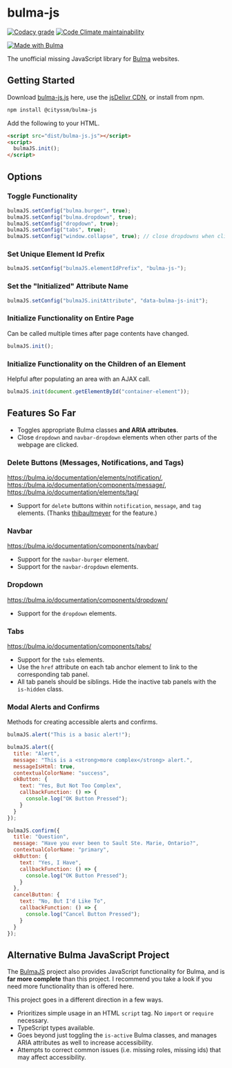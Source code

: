 # bulma-js

[![Codacy grade](https://img.shields.io/codacy/grade/a9a609f6824b4c61be84701ec8402d48)](https://app.codacy.com/gh/cityssm/bulma-js/dashboard)
[![Code Climate maintainability](https://img.shields.io/codeclimate/maintainability/cityssm/bulma-js)](https://codeclimate.com/github/cityssm/bulma-js)

[![Made with Bulma](https://bulma.io/images/made-with-bulma.png)](https://bulma.io)

The unofficial missing JavaScript library for [Bulma](https://bulma.io/) websites.

## Getting Started

Download [bulma-js.js](dist/bulma-js.js) here,
use the [jsDelivr CDN](https://www.jsdelivr.com/package/npm/@cityssm/bulma-js?path=dist),
or install from npm.

```sh
npm install @cityssm/bulma-js
```

Add the following to your HTML.

```html
<script src="dist/bulma-js.js"></script>
<script>
  bulmaJS.init();
</script>
```

## Options

### Toggle Functionality

```javascript
bulmaJS.setConfig("bulma.burger", true);
bulmaJS.setConfig("bulma.dropdown", true);
bulmaJS.setConfig("dropdown", true);
bulmaJS.setConfig("tabs", true);
bulmaJS.setConfig("window.collapse", true); // close dropdowns when clicked outside
```

### Set Unique Element Id Prefix

```javascript
bulmaJS.setConfig("bulmaJS.elementIdPrefix", "bulma-js-");
```

### Set the "Initialized" Attribute Name

```javascript
bulmaJS.setConfig("bulmaJS.initAttribute", "data-bulma-js-init");
```

### Initialize Functionality on Entire Page

Can be called multiple times after page contents have changed.

```javascript
bulmaJS.init();
```

### Initialize Functionality on the Children of an Element

Helpful after populating an area with an AJAX call.

```javascript
bulmaJS.init(document.getElementById("container-element"));
```

## Features So Far

-   Toggles appropriate Bulma classes **and ARIA attributes**.
-   Close `dropdown` and `navbar-dropdown` elements when other parts of the webpage are clicked.

### Delete Buttons (Messages, Notifications, and Tags)

<https://bulma.io/documentation/elements/notification/>, 
<https://bulma.io/documentation/components/message/>, 
<https://bulma.io/documentation/elements/tag/>

-   Support for `delete` buttons within `notification`, `message`, and `tag` elements.
    (Thanks [thibaultmeyer](https://github.com/thibaultmeyer) for the feature.)

### Navbar

<https://bulma.io/documentation/components/navbar/>

-   Support for the `navbar-burger` element.
-   Support for the `navbar-dropdown` elements.

### Dropdown

<https://bulma.io/documentation/components/dropdown/>

-   Support for the `dropdown` elements.

### Tabs

<https://bulma.io/documentation/components/tabs/>

-   Support for the `tabs` elements.
-   Use the `href` attribute on each tab anchor element to link to
    the corresponding tab panel.
-   All tab panels should be siblings.  Hide the inactive tab panels with the `is-hidden` class.

### Modal Alerts and Confirms

Methods for creating accessible alerts and confirms.

```javascript
bulmaJS.alert("This is a basic alert!");

bulmaJS.alert({
  title: "Alert",
  message: "This is a <strong>more complex</strong> alert.",
  messageIsHtml: true,
  contextualColorName: "success",
  okButton: {
    text: "Yes, But Not Too Complex",
    callbackFunction: () => {
      console.log("OK Button Pressed");
    }
  }
});

bulmaJS.confirm({
  title: "Question",
  message: "Have you ever been to Sault Ste. Marie, Ontario?",
  contextualColorName: "primary",
  okButton: {
    text: "Yes, I Have",
    callbackFunction: () => {
      console.log("OK Button Pressed");
    }
  },
  cancelButton: {
    text: "No, But I'd Like To",
    callbackFunction: () => {
      console.log("Cancel Button Pressed");
    }
  }
});
```

## Alternative Bulma JavaScript Project

The [BulmaJS](https://github.com/VizuaaLOG/BulmaJS) project
also provides JavaScript functionality for Bulma,
and is **far more complete** than this project.
I recommend you take a look if you need more functionality than is offered here.

This project goes in a different direction in a few ways.

-   Prioritizes simple usage in an HTML `script` tag.  No `import` or `require` necessary.
-   TypeScript types available.
-   Goes beyond just toggling the `is-active` Bulma classes, and manages ARIA attributes as well to increase accessibility.
-   Attempts to correct common issues (i.e. missing roles, missing ids) that may affect accessibility.
